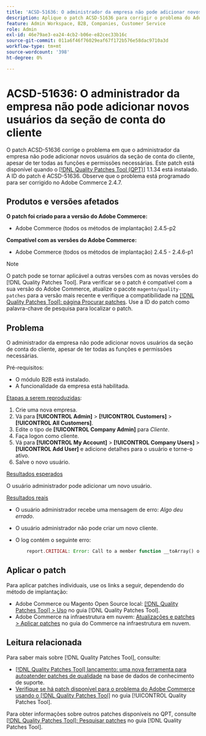 ```yaml
---
title: 'ACSD-51636: O administrador da empresa não pode adicionar novos usuários da seção de conta do cliente'
description: Aplique o patch ACSD-51636 para corrigir o problema do Adobe Commerce em que o administrador da empresa não pode adicionar novos usuários da seção de conta do cliente, apesar de ter todas as funções e permissões necessárias.
feature: Admin Workspace, B2B, Companies, Customer Service
role: Admin
exl-id: 46e79ae3-ea24-4cb2-b06e-e82cec33b16c
source-git-commit: 011a6f46f76029eaf67f172b576e58dac9710a3d
workflow-type: tm+mt
source-wordcount: '398'
ht-degree: 0%

---
```


# ACSD-51636: O administrador da empresa não pode adicionar novos usuários da seção de conta do cliente

O patch ACSD-51636 corrige o problema em que o administrador da empresa não pode adicionar novos usuários da seção de conta do cliente, apesar de ter todas as funções e permissões necessárias. Este patch está disponível quando o [[!DNL Quality Patches Tool (QPT)]](https://experienceleague.adobe.com/en/docs/commerce-operations/tools/quality-patches-tool/quality-patches-tool-to-self-serve-quality-patches) 1.1.34 está instalado. A ID do patch é ACSD-51636. Observe que o problema está programado para ser corrigido no Adobe Commerce 2.4.7.

## Produtos e versões afetados

**O patch foi criado para a versão do Adobe Commerce:**

* Adobe Commerce (todos os métodos de implantação) 2.4.5-p2

**Compatível com as versões do Adobe Commerce:**

* Adobe Commerce (todos os métodos de implantação) 2.4.5 - 2.4.6-p1

>[!NOTE]
>
>O patch pode se tornar aplicável a outras versões com as novas versões do [!DNL Quality Patches Tool]. Para verificar se o patch é compatível com a sua versão do Adobe Commerce, atualize o pacote `magento/quality-patches` para a versão mais recente e verifique a compatibilidade na [[!DNL Quality Patches Tool]: página Procurar patches](https://experienceleague.adobe.com/tools/commerce-quality-patches/index.html). Use a ID do patch como palavra-chave de pesquisa para localizar o patch.

## Problema

O administrador da empresa não pode adicionar novos usuários da seção de conta do cliente, apesar de ter todas as funções e permissões necessárias.

Pré-requisitos:

* O módulo B2B está instalado.
* A funcionalidade da empresa está habilitada.

<u>Etapas a serem reproduzidas</u>:

1. Crie uma nova empresa.
1. Vá para **[!UICONTROL Admin]** > **[!UICONTROL Customers]** > **[!UICONTROL All Customers]**.
1. Edite o tipo de **[!UICONTROL Company Admin]** para *Cliente*.
1. Faça logon como cliente.
1. Vá para **[!UICONTROL My Account]** > **[!UICONTROL Company Users]** > **[!UICONTROL Add User]** e adicione detalhes para o usuário e torne-o ativo.
1. Salve o novo usuário.

<u>Resultados esperados</u>

O usuário administrador pode adicionar um novo usuário.

<u>Resultados reais</u>

* O usuário administrador recebe uma mensagem de erro: *Algo deu errado*.
* O usuário administrador não pode criar um novo cliente.
* O log contém o seguinte erro:

  ```PHP
      report.CRITICAL: Error: Call to a member function __toArray() on null in app/code/Magento/LoginAsCustomerLogging/Observer/LogSaveCustomerObserver.php:123
  ```

## Aplicar o patch

Para aplicar patches individuais, use os links a seguir, dependendo do método de implantação:

* Adobe Commerce ou Magento Open Source local: [[!DNL Quality Patches Tool] > Uso](/help/tools/quality-patches-tool/usage.md) no guia [!DNL Quality Patches Tool].
* Adobe Commerce na infraestrutura em nuvem: [Atualizações e patches > Aplicar patches](https://experienceleague.adobe.com/docs/commerce-cloud-service/user-guide/develop/upgrade/apply-patches.html) no guia do Commerce na infraestrutura em nuvem.

## Leitura relacionada

Para saber mais sobre [!DNL Quality Patches Tool], consulte:

* [[!DNL Quality Patches Tool] lançamento: uma nova ferramenta para autoatender patches de qualidade](https://experienceleague.adobe.com/en/docs/commerce-operations/tools/quality-patches-tool/quality-patches-tool-to-self-serve-quality-patches) na base de dados de conhecimento de suporte.
* [Verifique se há patch disponível para o problema do Adobe Commerce usando o  [!DNL Quality Patches Tool]](/help/tools/quality-patches-tool/patches-available-in-qpt/check-patch-for-magento-issue-with-magento-quality-patches.md) no guia [!UICONTROL Quality Patches Tool].


Para obter informações sobre outros patches disponíveis no QPT, consulte [[!DNL Quality Patches Tool]: Pesquisar patches](<https://experienceleague.adobe.com/tools/commerce-quality-patches/index.html>) no guia [!DNL Quality Patches Tool].
